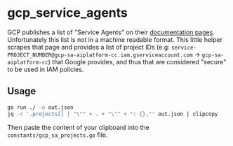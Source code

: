 # gcp_service_agents

GCP publishes a list of "Service Agents" on their [documentation pages](https://cloud.google.com/iam/docs/service-agents).  
Unfortunately this list is not in a machine readable format. This little helper scrapes that page and provides a list
of project IDs (e.g: `service-PROJECT_NUMBER@gcp-sa-aiplatform-cc.iam.gserviceaccount.com` -> `gcp-sa-aiplatform-cc`)
that Google provides, and thus that are considered "secure" to be used in IAM policies.

## Usage

```bash
go run ./ -o out.json
jq -r '.projects[] | "\"" + . + "\"" + ": {},"' out.json | clipcopy
```

Then paste the content of your clipboard into the `constants/gcp_sa_projects.go` file.